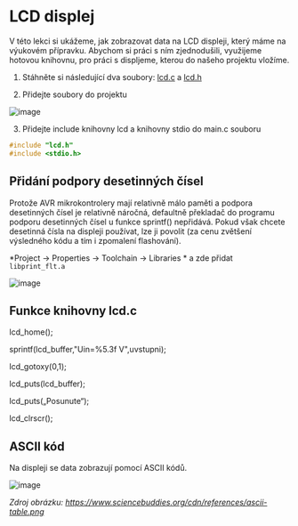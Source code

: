 # LCD displej

V této lekci si ukážeme, jak zobrazovat data na LCD displeji, který máme na výukovém přípravku. Abychom si práci s ním zjednodušili, využijeme hotovou knihovnu, pro práci s displjeme, kterou do našeho projektu vložíme.

1. Stáhněte si následující dva soubory:
[lcd.c](files/lcd.c) a [lcd.h](files/lcd.h)

2. Přidejte soubory do projektu
   
![image](https://github.com/user-attachments/assets/b5e0a928-6633-4ed3-82a1-6454d2d3117a)

3. Přidejte include knihovny lcd a knihovny stdio do main.c souboru
```c
#include "lcd.h"
#include <stdio.h>
```

## Přidání podpory desetinných čísel

Protože AVR mikrokontrolery mají relativně málo paměti a podpora desetinných čísel je relativně náročná, defaultně překladač do programu podporu desetinných čísel u funkce sprintf() nepřidává. Pokud však chcete desetinná čísla na displeji používat, lze ji povolit (za cenu zvětšení výsledného kódu a tím i zpomalení flashování).

*Project -> Properties -> Toolchain -> Libraries * a zde přidat ```libprint_flt.a```

![image](https://github.com/user-attachments/assets/dd92d3f1-68a3-4684-94a2-94084ba742b0)





## Funkce knihovny lcd.c

lcd_home();

sprintf(lcd_buffer,"Uin=%5.3f V",uvstupni);

lcd_gotoxy(0,1);

lcd_puts(lcd_buffer);

lcd_puts(„Posunute“);

lcd_clrscr();

## ASCII kód
Na displeji se data zobrazují pomocí ASCII kódů.

![image](https://github.com/user-attachments/assets/ebd7fdb8-ab3d-473b-8a44-4fda306c2422)

*Zdroj obrázku: https://www.sciencebuddies.org/cdn/references/ascii-table.png*
